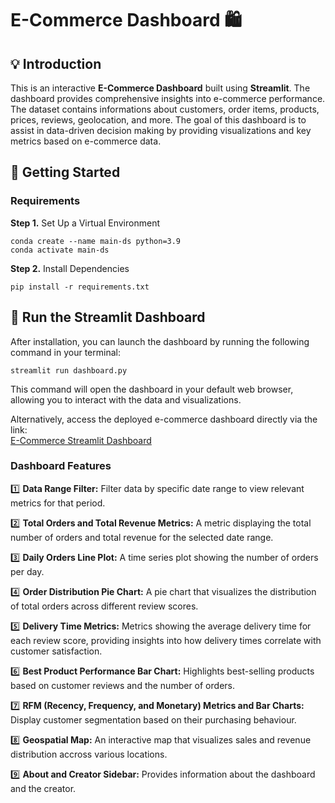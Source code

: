 # E-Commerce Dashboard 🛍️

## 💡 Introduction
This is an interactive **E-Commerce Dashboard** built using **Streamlit**. The dashboard provides comprehensive insights into e-commerce performance. The dataset contains informations about customers, order items, products, prices, reviews, geolocation, and more. The goal of this dashboard is to assist in data-driven decision making by providing visualizations and key metrics based on e-commerce data.

## 🔧 Getting Started
### Requirements
**Step 1.** Set Up a Virtual Environment
```
conda create --name main-ds python=3.9
conda activate main-ds
```

**Step 2.** Install Dependencies
```
pip install -r requirements.txt
```

## 🚀 Run the Streamlit Dashboard
After installation, you can launch the dashboard by running the following command in your terminal:
```
streamlit run dashboard.py
```
This command will open the dashboard in your default web browser, allowing you to interact with the data and visualizations.

Alternatively, access the deployed e-commerce dashboard directly via the link:  
[E-Commerce Streamlit Dashboard](https://e-commerce-gy6mqjhtp3ts42noagnktq.streamlit.app)

### Dashboard Features
1️⃣ **Data Range Filter:** Filter data by specific date range to view relevant metrics for that period.

2️⃣ **Total Orders and Total Revenue Metrics:** A metric displaying the total number of orders and total revenue for the selected date range.

3️⃣ **Daily Orders Line Plot:** A time series plot showing the number of orders per day.

4️⃣ **Order Distribution Pie Chart:** A pie chart that visualizes the distribution of total orders across different review scores.

5️⃣ **Delivery Time Metrics:** Metrics showing the average delivery time for each review score, providing insights into how delivery times correlate with customer satisfaction.

6️⃣ **Best Product Performance Bar Chart:** Highlights best-selling products based on customer reviews and the number of orders.

7️⃣ **RFM (Recency, Frequency, and Monetary) Metrics and Bar Charts:** Display customer segmentation based on their purchasing behaviour.

8️⃣ **Geospatial Map:** An interactive map that visualizes sales and revenue distribution accross various locations.

9️⃣ **About and Creator Sidebar:** Provides information about the dashboard and the creator.
